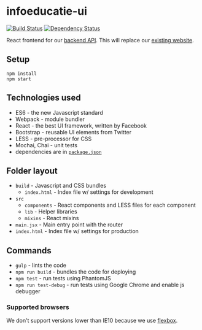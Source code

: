 # infoeducatie-ui
[![Build Status](https://travis-ci.org/infoeducatie/infoeducatie-ui.svg?branch=master)](https://travis-ci.org/infoeducatie/infoeducatie-ui) [![Dependency Status](https://gemnasium.com/infoeducatie/infoeducatie-ui.svg)](https://gemnasium.com/infoeducatie/infoeducatie-ui)

React frontend for our [backend API](https://github.com/infoeducatie/infoeducatie-api). This will replace our [existing website](http://infoeducatie.ro/).

## Setup

```
npm install
npm start
```

## Technologies used

- ES6 - the new Javascript standard
- Webpack - module bundler
- React - the best UI framework, written by Facebook
- Bootstrap - reusable UI elements from Twitter
- LESS - pre-processor for CSS
- Mochai, Chai - unit tests
- dependencies are in [`package.json`](https://github.com/infoeducatie/infoeducatie-react/blob/master/package.json)

## Folder layout

- `build` - Javascript and CSS bundles
  - `index.html` - Index file w/ settings for development
- `src`
  - `components` - React components and LESS files for each component
  - `lib` - Helper libraries
  - `mixins` - React mixins
- `main.jsx` - Main entry point with the router
- `index.html` - Index file w/ settings for production

## Commands

- `gulp` - lints the code
- `npm run build` - bundles the code for deploying
- `npm test` - run tests using PhantomJS
- `npm run test-debug` - run tests using Google Chrome and enable js debugger

### Supported browsers

We don't support versions lower than IE10 because we use [flexbox](http://caniuse.com/#feat=flexbox).
